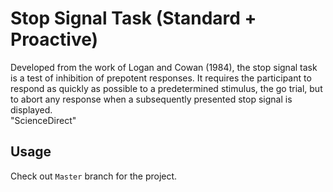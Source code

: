 # Stop Signal Task (Standard + Proactive)
Developed from the work of Logan and Cowan (1984), the stop signal task is a test of inhibition of prepotent responses. It requires the participant to respond as quickly as possible to a predetermined stimulus, the go trial, but to abort any response when a subsequently presented stop signal is displayed.
<br>
"ScienceDirect"

## Usage
Check out `Master` branch for the project.
